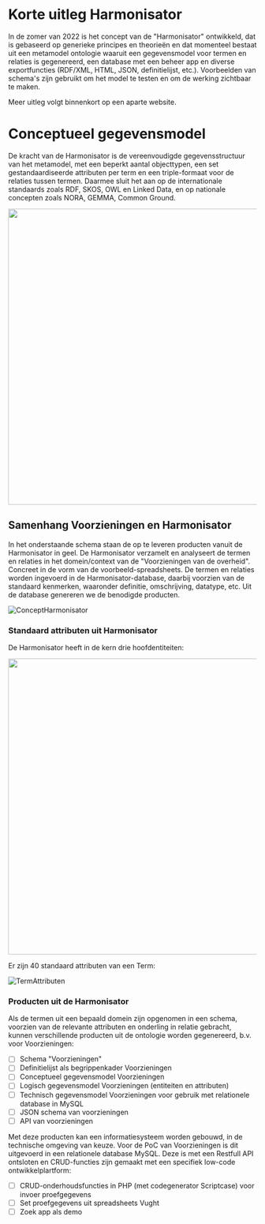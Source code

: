 # Korte uitleg Harmonisator

In de zomer van 2022 is het concept van de "Harmonisator" ontwikkeld, dat is gebaseerd op generieke principes en theorieën en dat momenteel bestaat uit een metamodel ontologie waaruit een gegevensmodel voor termen en relaties is gegenereerd, een database met een beheer app en diverse exportfuncties (RDF/XML, HTML, JSON, definitielijst, etc.). Voorbeelden van schema's zijn gebruikt om het model te testen en om de werking zichtbaar te maken. 

Meer uitleg volgt binnenkort op een aparte website.

# Conceptueel gegevensmodel

De kracht van de Harmonisator is de vereenvoudigde gegevensstructuur van het metamodel, met een beperkt aantal objecttypen, een set gestandaardiseerde attributen per term en een triple-formaat voor de relaties tussen termen. Daarmee sluit het aan op de internationale standaards zoals RDF, SKOS, OWL en Linked Data, en op nationale concepten zoals NORA, GEMMA, Common Ground. 

<img src="https://user-images.githubusercontent.com/38116193/205630323-debf0250-ca85-4650-a932-5a4b9adb0867.png" width=600>

## Samenhang Voorzieningen en Harmonisator 

In het onderstaande schema staan de op te leveren producten vanuit de Harmonisator in geel. De Harmonisator verzamelt en analyseert de termen en relaties in het domein/context van de "Voorzieningen van de overheid". Concreet in de vorm van de voorbeeld-spreadsheets. De termen en relaties worden ingevoerd in de Harmonisator-database, daarbij voorzien van de standaard kenmerken, waaronder definitie, omschrijving, datatype, etc. 
Uit de database genereren we de benodigde producten.

![ConceptHarmonisator](https://user-images.githubusercontent.com/25812095/188638539-e20c0c7d-97c2-41d0-99d0-66c534fd7e8e.png)

### Standaard attributen uit Harmonisator

De Harmonisator heeft in de kern drie hoofdentiteiten:

<img src="https://user-images.githubusercontent.com/25812095/188639069-c1facb5d-3a80-4457-94ed-9f06918d95f1.png" width=600>

Er zijn 40 standaard attributen van een Term:

![TermAttributen](https://user-images.githubusercontent.com/38116193/205875248-27bce908-4be2-458a-b824-b8ded65b44aa.png)

### Producten uit de Harmonisator

Als de termen uit een bepaald domein zijn opgenomen in een schema, voorzien van de relevante attributen en onderling in relatie gebracht, kunnen verschillende producten uit de ontologie worden gegenereerd, b.v. voor Voorzieningen:

- [ ] Schema "Voorzieningen" 
- [ ] Definitielijst als begrippenkader Voorzieningen
- [ ] Conceptueel gegevensmodel Voorzieningen
- [ ] Logisch gegevensmodel Voorzieningen (entiteiten en attributen) 
- [ ] Technisch gegevensmodel Voorzieningen voor gebruik met relationele database in MySQL
- [ ] JSON schema van voorzieningen 
- [ ] API van voorzieningen

Met deze producten kan een informatiesysteem worden gebouwd, in de technische omgeving van keuze. Voor de PoC van Voorzieningen is dit uitgevoerd in een relationele database MySQL. Deze is met een Restfull API ontsloten en CRUD-functies zijn gemaakt met een specifiek low-code ontwikkelplartform:

- [ ] CRUD-onderhoudsfuncties in PHP (met codegenerator Scriptcase) voor invoer proefgegevens
- [ ] Set proefgegevens uit spreadsheets Vught
- [ ] Zoek app als demo  
